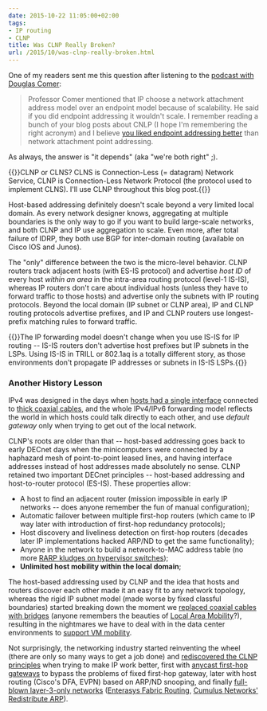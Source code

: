 ```yaml
---
date: 2015-10-22 11:05:00+02:00
tags:
- IP routing
- CLNP
title: Was CLNP Really Broken?
url: /2015/10/was-clnp-really-broken.html
---
```

One of my readers sent me this question after listening to the [podcast with Douglas Comer](https://blog.ipspace.net/2015/10/douglas-comer-on-future-of-networking.html):

> Professor Comer mentioned that IP choose a network attachment address model over an endpoint model because of scalability. He said if you did endpoint addressing it wouldn't scale. I remember reading a bunch of your blog posts about CNLP (I hope I'm remembering the right acronym) and I believe [you liked endpoint addressing better](https://blog.ipspace.net/2015/05/reinventing-clns-with-l3-only-forwarding.html) than network attachment point addressing.

As always, the answer is "it depends" (aka "we're both right" ;).
<!--more-->
{{<note info>}}CLNP or CLNS? CLNS is Connection-Less (= datagram) Network Service, CLNP is Connection-Less Network Protocol (the protocol used to implement CLNS). I'll use CLNP throughout this blog post.{{</note>}}

Host-based addressing definitely doesn't scale beyond a very limited local domain. As every network designer knows, aggregating at multiple boundaries is the only way to go if you want to build large-scale networks, and both CLNP and IP use aggregation to scale. Even more, after total failure of IDRP, they both use BGP for inter-domain routing (available on Cisco IOS and Junos).

The "only" difference between the two is the micro-level behavior. CLNP routers track adjacent hosts (with ES-IS protocol) and advertise *host ID* of every host *within an area* in the intra-area routing protocol (level-1 IS-IS), whereas IP routers don't care about individual hosts (unless they have to forward traffic to those hosts) and advertise only the subnets with IP routing protocols. Beyond the local domain (IP subnet or CLNP area), IP and CLNP routing protocols advertise prefixes, and IP and CLNP routers use longest-prefix matching rules to forward traffic.

{{<note warn>}}The IP forwarding model doesn't change when you use IS-IS for IP routing -- IS-IS routers don't advertise host prefixes but IP subnets in the LSPs. Using IS-IS in TRILL or 802.1aq is a totally different story, as those environments don't propagate IP addresses or subnets in IS-IS LSPs.{{</note>}}

### Another History Lesson

IPv4 was designed in the days when [hosts had a single interface](https://blog.ipspace.net/2021/05/fundamentals-interface-node-addresses.html) connected to [thick coaxial cables](https://blog.ipspace.net/2015/04/what-is-layer-2-and-why-do-we-need-it.html), and the whole IPv4/IPv6 forwarding model reflects the world in which hosts could talk directly to each other, and use *default gateway* only when trying to get out of the local network.

CLNP's roots are older than that -- host-based addressing goes back to early DECnet days when the minicomputers were connected by a haphazard mesh of point-to-point leased lines, and having interface addresses instead of host addresses made absolutely no sense. CLNP retained two important DECnet principles -- host-based addressing and host-to-router protocol (ES-IS). These properties allow:

-   A host to find an adjacent router (mission impossible in early IP networks -- does anyone remember the fun of manual configuration);
-   Automatic failover between multiple first-hop routers (which came to IP way later with introduction of first-hop redundancy protocols);
-   Host discovery and liveliness detection on first-hop routers (decades later IP implementations hacked ARP/ND to get the same functionality);
-   Anyone in the network to build a network-to-MAC address table (no more [RARP kludges on hypervisor switches](http://www.fragmentationneeded.net/2015/10/musings-on-datanauts-9.html));
-   **Unlimited host mobility within the local domain**;

The host-based addressing used by CLNP and the idea that hosts and routers discover each other made it an easy fit to any network topology, whereas the rigid IP subnet model (made worse by fixed classful boundaries) started breaking down the moment we [replaced coaxial cables with bridges](https://blog.ipspace.net/2010/07/bridges-kludge-that-shouldnt-exist.html) (anyone remembers the beauties of [Local Area Mobility](http://blog.ipspace.net/2012/08/mobile-arp-in-enterprise-networks.html)?), resulting in the nightmares we have to deal with in the data center environments to [support VM mobility](http://blog.ipspace.net/2012/03/video-networking-requirements-for-vm.html).

Not surprisingly, the networking industry started reinventing the wheel (there are only so many ways to get a job done) and [rediscovered the CLNP principles](https://blog.ipspace.net/2015/05/reinventing-clns-with-l3-only-forwarding.html) when trying to make IP work better, first with [anycast first-hop gateways](http://blog.ipspace.net/2013/06/vrrp-anycasts-fabrics-and-optimal.html) to bypass the problems of fixed first-hop gateway, later with host routing (Cisco's DFA, EVPN) based on ARP/ND snooping, and finally [full-blown layer-3-only networks](http://blog.ipspace.net/2015/04/rearchitecting-l3-only-networks.html) ([Enterasys Fabric Routing](http://blog.ipspace.net/2013/08/enterasys-host-routing-optimal-l3.html), [Cumulus Networks' Redistribute ARP](http://blog.ipspace.net/2015/08/layer-3-only-data-center-networks-with.html)).
